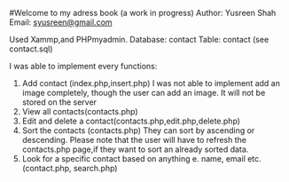 #Welcome to my adress book (a work in progress)
Author: Yusreen Shah
Email: syusreen@gmail.com

Used Xammp,and PHPmyadmin.
Database: contact
Table: contact 
(see contact.sql)

I was able to implement every functions:
1. Add contact (index.php,insert.php)
   I was not able to implement add an image completely, though the user can add an image. It will not be stored on the server
2. View all contacts(contacts.php)
3. Edit and delete a contact(contacts.php,edit.php,delete.php)
4. Sort the contacts (contacts.php)
   They can sort by ascending or descending. Please note that the user will have to refresh the contacts.php page,if they want to sort an already sorted data.
5. Look for a specific contact based on anything e. name, email etc. (contact.php, search.php)
